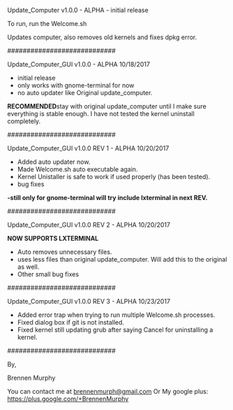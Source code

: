 Update_Computer v1.0.0 - ALPHA - initial release

To run, run the Welcome.sh

Updates computer, also removes old kernels and fixes dpkg error.


############################

Update_Computer_GUI v1.0.0 - ALPHA
10/18/2017 

- initial release
- only works with gnome-terminal for now
- no auto updater like Original update_computer.

**RECOMMENDED**stay with original update_computer until I make sure everything is stable enough.
I have not tested the kernel uninstall completely.

############################


Update_Computer_GUI v1.0.0 REV 1 - ALPHA
10/20/2017

- Added auto updater now.
- Made Welcome.sh auto executable again.
- Kernel Unistaller is safe to work if used properly (has been tested).
- bug fixes

**-still only for gnome-terminal will try include lxterminal in next REV.**


############################


Update_Computer_GUI v1.0.0 REV 2 - ALPHA
10/20/2017

 **NOW SUPPORTS LXTERMINAL**
- Auto removes unnecessary files.
- uses less files than original update_computer. Will add this to the original as well.
- Other small bug fixes

############################


Update_Computer_GUI v1.0.0 REV 3 - ALPHA
10/23/2017


- Added error trap when trying to run multiple Welcome.sh processes.
- Fixed dialog box if git is not installed.
- Fixed kernel still updating grub after saying Cancel for uninstalling a kernel.



############################











By,


Brennen Murphy


You can contact me at brennenmurph@gmail.com
	Or
My google plus: https://plus.google.com/+BrennenMurphy
